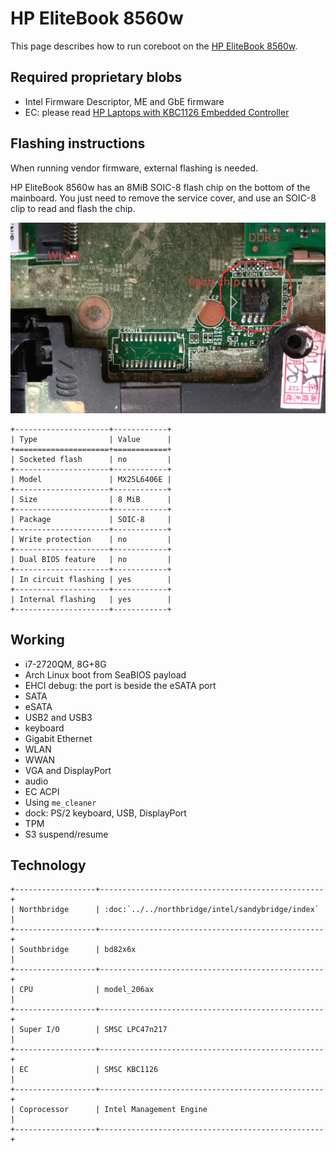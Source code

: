 # HP EliteBook 8560w

This page describes how to run coreboot on the [HP EliteBook 8560w].

## Required proprietary blobs

- Intel Firmware Descriptor, ME and GbE firmware
- EC: please read [HP Laptops with KBC1126 Embedded Controller](hp_kbc1126_laptops)

## Flashing instructions

When running vendor firmware, external flashing is needed.

HP EliteBook 8560w has an 8MiB SOIC-8 flash chip on the bottom of the
mainboard. You just need to remove the service cover, and use an SOIC-8
clip to read and flash the chip.

![8560w_chip_location](8560w_flash.webp)

```eval_rst
+---------------------+------------+
| Type                | Value      |
+=====================+============+
| Socketed flash      | no         |
+---------------------+------------+
| Model               | MX25L6406E |
+---------------------+------------+
| Size                | 8 MiB      |
+---------------------+------------+
| Package             | SOIC-8     |
+---------------------+------------+
| Write protection    | no         |
+---------------------+------------+
| Dual BIOS feature   | no         |
+---------------------+------------+
| In circuit flashing | yes        |
+---------------------+------------+
| Internal flashing   | yes        |
+---------------------+------------+
```

## Working

- i7-2720QM, 8G+8G
- Arch Linux boot from SeaBIOS payload
- EHCI debug: the port is beside the eSATA port
- SATA
- eSATA
- USB2 and USB3
- keyboard
- Gigabit Ethernet
- WLAN
- WWAN
- VGA and DisplayPort
- audio
- EC ACPI
- Using `me_cleaner`
- dock: PS/2 keyboard, USB, DisplayPort
- TPM
- S3 suspend/resume

## Technology

```eval_rst
+------------------+--------------------------------------------------+
| Northbridge      | :doc:`../../northbridge/intel/sandybridge/index` |
+------------------+--------------------------------------------------+
| Southbridge      | bd82x6x                                          |
+------------------+--------------------------------------------------+
| CPU              | model_206ax                                      |
+------------------+--------------------------------------------------+
| Super I/O        | SMSC LPC47n217                                   |
+------------------+--------------------------------------------------+
| EC               | SMSC KBC1126                                     |
+------------------+--------------------------------------------------+
| Coprocessor      | Intel Management Engine                          |
+------------------+--------------------------------------------------+
```

[HP EliteBook 8560w]: https://support.hp.com/us-en/product/hp-elitebook-8560w-mobile-workstation/5071171
